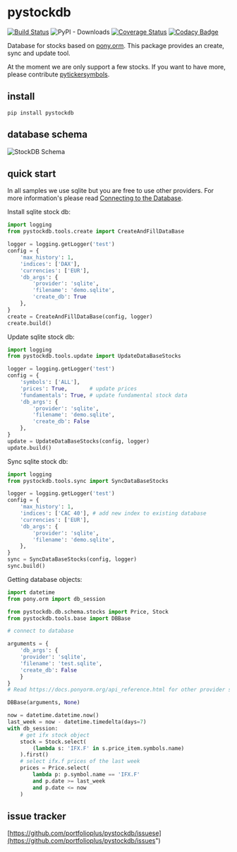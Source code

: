 # pystockdb

[![Build Status](https://travis-ci.org/portfolioplus/pystockdb.svg?branch=master)](https://travis-ci.org/portfolioplus/pystockdb)
![PyPI - Downloads](https://img.shields.io/pypi/dd/pystockdb?style=plastic)
[![Coverage Status](https://coveralls.io/repos/github/portfolioplus/pystockdb/badge.svg?branch=master)](https://coveralls.io/github/portfolioplus/pystockdb?branch=master)
[![Codacy Badge](https://api.codacy.com/project/badge/Grade/07e6231a5a8c415a9f27736e02a286da)](https://www.codacy.com/app/SlashGordon/pystockdb?utm_source=github.com&amp;utm_medium=referral&amp;utm_content=portfolioplus/pystockdb&amp;utm_campaign=Badge_Grade)

Database for stocks based on [pony.orm](https://github.com/ponyorm/pony).
This package provides an create, sync and update tool.

At the moment we are only support a few stocks.
If you want to have more, please contribute [pytickersymbols](https://github.com/portfolioplus/pytickersymbols).

## install

```shell
pip install pystockdb
```

## database schema

![StockDB Schema]( StockDB.png)

## quick start

In all samples we use sqlite but you are free to use other providers.
For more information's please read [Connecting to the Database](https://docs.ponyorm.org/database.html).

Install sqlite stock db:

```python
import logging
from pystockdb.tools.create import CreateAndFillDataBase

logger = logging.getLogger('test')
config = {
    'max_history': 1,
    'indices': ['DAX'],
    'currencies': ['EUR'],
    'db_args': {
        'provider': 'sqlite',
        'filename': 'demo.sqlite',
        'create_db': True
    },
}
create = CreateAndFillDataBase(config, logger)
create.build()
```

Update sqlite stock db:

```python
import logging
from pystockdb.tools.update import UpdateDataBaseStocks

logger = logging.getLogger('test')
config = {
    'symbols': ['ALL'],
    'prices': True,       # update prices
    'fundamentals': True, # update fundamental stock data
    'db_args': {
        'provider': 'sqlite',
        'filename': 'demo.sqlite',
        'create_db': False
    },
}
update = UpdateDataBaseStocks(config, logger)
update.build()
```

Sync sqlite stock db:

```python
import logging
from pystockdb.tools.sync import SyncDataBaseStocks

logger = logging.getLogger('test')
config = {
    'max_history': 1,
    'indices': ['CAC 40'], # add new index to existing database
    'currencies': ['EUR'],
    'db_args': {
        'provider': 'sqlite',
        'filename': 'demo.sqlite',
    },
}
sync = SyncDataBaseStocks(config, logger)
sync.build()
```

Getting database objects:

```python
import datetime
from pony.orm import db_session

from pystockdb.db.schema.stocks import Price, Stock
from pystockdb.tools.base import DBBase

# connect to database

arguments = {
    'db_args': {
    'provider': 'sqlite',
    'filename': 'test.sqlite',
    'create_db': False
    }
}
# Read https://docs.ponyorm.org/api_reference.html for other provider settings

DBBase(arguments, None)

now = datetime.datetime.now()
last_week = now - datetime.timedelta(days=7)
with db_session:
    # get ifx stock object
    stock = Stock.select(
        (lambda s: 'IFX.F' in s.price_item.symbols.name)
    ).first()
    # select ifx.f prices of the last week
    prices = Price.select(
        lambda p: p.symbol.name == 'IFX.F'
        and p.date >= last_week
        and p.date <= now
    )

```

## issue tracker

[https://github.com/portfolioplus/pystockdb/issuese](https://github.com/portfolioplus/pystockdb/issues")
